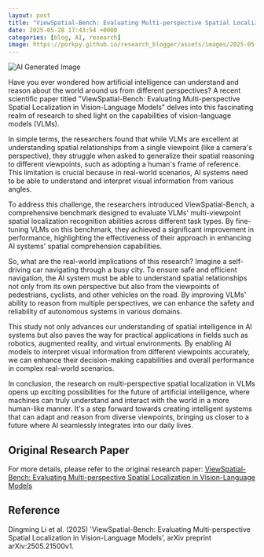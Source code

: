 ```yaml
---
layout: post
title: "ViewSpatial-Bench: Evaluating Multi-perspective Spatial Localization in Vision-Language Models"
date: 2025-05-28 17:43:54 +0000
categories: [blog, AI, research]
image: https://porkpy.github.io/research_blogger/assets/images/2025-05-28-e43629fd.png
---
```

![AI Generated Image](https://porkpy.github.io/research_blogger/assets/images/2025-05-28-e43629fd.png)

Have you ever wondered how artificial intelligence can understand and reason about the world around us from different perspectives? A recent scientific paper titled "ViewSpatial-Bench: Evaluating Multi-perspective Spatial Localization in Vision-Language Models" delves into this fascinating realm of research to shed light on the capabilities of vision-language models (VLMs).

In simple terms, the researchers found that while VLMs are excellent at understanding spatial relationships from a single viewpoint (like a camera's perspective), they struggle when asked to generalize their spatial reasoning to different viewpoints, such as adopting a human's frame of reference. This limitation is crucial because in real-world scenarios, AI systems need to be able to understand and interpret visual information from various angles.

To address this challenge, the researchers introduced ViewSpatial-Bench, a comprehensive benchmark designed to evaluate VLMs' multi-viewpoint spatial localization recognition abilities across different task types. By fine-tuning VLMs on this benchmark, they achieved a significant improvement in performance, highlighting the effectiveness of their approach in enhancing AI systems' spatial comprehension capabilities.

So, what are the real-world implications of this research? Imagine a self-driving car navigating through a busy city. To ensure safe and efficient navigation, the AI system must be able to understand spatial relationships not only from its own perspective but also from the viewpoints of pedestrians, cyclists, and other vehicles on the road. By improving VLMs' ability to reason from multiple perspectives, we can enhance the safety and reliability of autonomous systems in various domains.

This study not only advances our understanding of spatial intelligence in AI systems but also paves the way for practical applications in fields such as robotics, augmented reality, and virtual environments. By enabling AI models to interpret visual information from different viewpoints accurately, we can enhance their decision-making capabilities and overall performance in complex real-world scenarios.

In conclusion, the research on multi-perspective spatial localization in VLMs opens up exciting possibilities for the future of artificial intelligence, where machines can truly understand and interact with the world in a more human-like manner. It's a step forward towards creating intelligent systems that can adapt and reason from diverse viewpoints, bringing us closer to a future where AI seamlessly integrates into our daily lives.

## Original Research Paper
For more details, please refer to the original research paper:
[ViewSpatial-Bench: Evaluating Multi-perspective Spatial Localization in Vision-Language Models](http://arxiv.org/abs/2505.21500v1)

## Reference
Dingming Li et al. (2025) 'ViewSpatial-Bench: Evaluating Multi-perspective Spatial Localization in Vision-Language Models', arXiv preprint arXiv:2505.21500v1.
